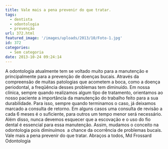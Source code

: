 ```yaml
---
title: Vale mais a pena prevenir do que tratar.
tags:
  - dentista
  - odontologia
  - prevenção
url: 372.html
featured_image: '/images/uploads/2013/10/Foto-1.jpg'
id: 372
categories:
  - Sem categoria
date: 2013-10-24 09:24:14
---
```


A odontologia atualmente tem se voltado muito para a manutenção e principalmente para a prevenção de doenças bucais. Através da compreensão de muitas patologias que acometem a boca, como a doença periodontal, a freqüência desses problemas tem diminuído. Em nossa clínica, sempre quando realizamos algum tipo de tratamento, orientamos ao nosso paciente a importância da manutenção do trabalho feito para a sua durabilidade. Para isso, sempre quando terminamos o caso, já deixamos marcado a consulta de retorno. Em alguns casos uma consulta de revisão a cada 6 meses é o suficiente, para outros um tempo menor será necessário. Além disso, nunca devemos esquecer que a escovação e o uso do fio dental é essencial para essa manutenção. Assim, mudamos o conceito na odontologia pois diminuímos  a chance da ocorrência de problemas bucais. Vale mais a pena prevenir do que tratar. Abraços a todos, Md Frossard Odontologia